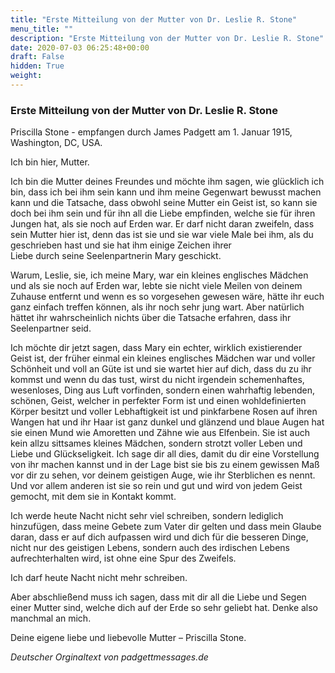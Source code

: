 ```yaml
---
title: "Erste Mitteilung von der Mutter von Dr. Leslie R. Stone"
menu_title: ""
description: "Erste Mitteilung von der Mutter von Dr. Leslie R. Stone"
date: 2020-07-03 06:25:48+00:00
draft: False
hidden: True
weight:
---
```

### Erste Mitteilung von der Mutter von Dr. Leslie R. Stone  

Priscilla Stone - empfangen durch James Padgett am 1. Januar 1915, Washington, DC, USA.

Ich bin hier, Mutter.

Ich bin die Mutter deines Freundes und möchte ihm sagen, wie glücklich ich bin, dass ich bei ihm sein kann und ihm meine Gegenwart bewusst machen kann und die Tatsache, dass obwohl seine Mutter ein Geist ist, so kann sie doch bei ihm sein und für ihn all die Liebe empfinden, welche sie für ihren Jungen hat, als sie noch auf Erden war. Er darf nicht daran zweifeln, dass sein Mutter hier ist, denn das ist sie und sie war viele Male bei ihm, als du geschrieben hast und sie hat ihm einige Zeichen ihrer  
Liebe durch seine Seelenpartnerin Mary geschickt.

Warum, Leslie, sie, ich meine Mary, war ein kleines englisches Mädchen und als sie noch auf Erden war, lebte sie nicht viele Meilen von deinem Zuhause entfernt und wenn es so vorgesehen gewesen wäre, hätte ihr euch ganz einfach treffen können, als ihr noch sehr jung wart. Aber natürlich hättet ihr wahrscheinlich nichts über die Tatsache erfahren, dass ihr Seelenpartner seid.

Ich möchte dir jetzt sagen, dass Mary ein echter, wirklich existierender Geist ist, der früher einmal ein kleines englisches Mädchen war und voller Schönheit und voll an Güte ist und sie wartet hier auf dich, dass du zu ihr kommst und wenn du das tust, wirst du nicht irgendein schemenhaftes, wesenloses, Ding aus Luft vorfinden, sondern einen wahrhaftig lebenden, schönen, Geist, welcher in perfekter Form ist und einen wohldefinierten Körper besitzt und voller Lebhaftigkeit ist und pinkfarbene Rosen auf ihren Wangen hat und ihr Haar ist ganz dunkel und glänzend und blaue Augen hat sie einen Mund wie Amoretten und Zähne wie aus Elfenbein. Sie ist auch kein allzu sittsames kleines Mädchen, sondern strotzt voller Leben und Liebe und Glückseligkeit. Ich sage dir all dies, damit du dir eine Vorstellung von ihr machen kannst und in der Lage bist sie bis zu einem gewissen Maß vor dir zu sehen, vor deinem geistigen Auge, wie ihr Sterblichen es nennt. Und vor allem anderen ist sie so rein und gut und wird von jedem Geist gemocht, mit dem sie in Kontakt kommt.

Ich werde heute Nacht nicht sehr viel schreiben, sondern lediglich hinzufügen, dass meine Gebete zum Vater dir gelten und dass mein Glaube daran, dass er auf dich aufpassen wird und dich für die besseren Dinge, nicht nur des geistigen Lebens, sondern auch des irdischen Lebens aufrechterhalten wird, ist ohne eine Spur des Zweifels.

Ich darf heute Nacht nicht mehr schreiben.

Aber abschließend muss ich sagen, dass mit dir all die Liebe und Segen einer Mutter sind, welche dich auf der Erde so sehr geliebt hat. Denke also manchmal an mich.

Deine eigene liebe und liebevolle Mutter – Priscilla Stone.

*Deutscher Orginaltext von padgettmessages.de*
